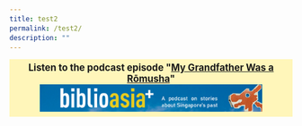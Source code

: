```yaml
---
title: test2
permalink: /test2/
description: ""
---
```

<div style="background-colour:#fff6ba; padding:5px;font-size:120%; background: #fff6ba"><center>
<b>Listen to the podcast episode "<a href="podcast/grandfather-romusha-thai-burma-railway/">My Grandfather Was a Rōmusha</a>"</b>
<br> 
<img style="width:80%" alt="singapore history podcast" src="/images/Podcast/ad%20banner%20biblioasia.jpg">
  </center></div>  
	